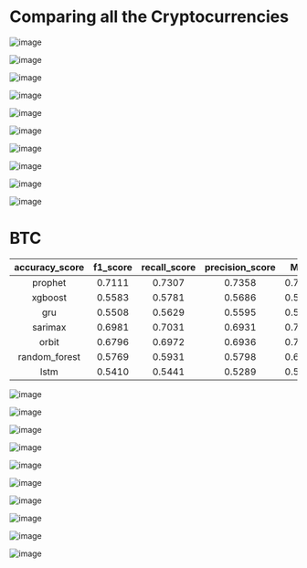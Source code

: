 # Comparing all the Cryptocurrencies

![image](https://user-images.githubusercontent.com/45646480/233839145-38098f13-ea4d-4b2e-9729-8e399bd883cd.png)

![image](https://user-images.githubusercontent.com/45646480/233839149-8de60385-c5a6-4bb4-a469-f3eea7759b10.png)

![image](https://user-images.githubusercontent.com/45646480/233839161-9c59c980-01f6-40b8-bb04-2352410b077b.png)

![image](https://user-images.githubusercontent.com/45646480/233839167-89c89021-54ce-45d8-9efe-8ce4ad8e88b4.png)

![image](https://user-images.githubusercontent.com/45646480/233839178-2bc10b6d-5893-437b-8e03-8a151c4653fa.png)

![image](https://user-images.githubusercontent.com/45646480/233839182-04e96f9d-e704-4391-803a-fe1702471d1c.png)

![image](https://user-images.githubusercontent.com/45646480/233839189-a66b1f1a-8fc6-4ecd-94ce-19ef75978588.png)

![image](https://user-images.githubusercontent.com/45646480/233839202-75b148eb-8204-4603-a3d0-445f1c66dd60.png)

![image](https://user-images.githubusercontent.com/45646480/233839207-a9013cc7-288b-45c5-9061-d7038c1fc3cc.png)

![image](https://user-images.githubusercontent.com/45646480/233839221-a937b620-e813-4e2e-bbdc-fa7385bc726d.png)

# BTC

<div align="center">

  
| accuracy_score   |    f1_score   |    recall_score   |    precision_score   |    MAE   |    RMSE   |    MAPE   |    SMAPE   |    MASE   |    MSLE   | 
| :---:            |  :---:        |  :---:            | :---:                |  :---:   |  :---:    | :---:     |  :---:     |  :---:    |   :---:   |  
|prophet   |    0.7111   |    0.7307   |    0.7358   |    0.7257   |    83.24   |    116.41   |    0.3995   |    0.4006   |    1.71   |    0.0000   |    
|xgboost   |    0.5583   |    0.5781   |    0.5686   |    0.5880   |    796.73   |    1115.22   |    3.60   |    3.76   |    15.02   |    0.0035   |    
|gru   |    0.5508   |    0.5629   |    0.5595   |    0.5671   |    1140.66   |    1424.51   |    5.60   |    5.82   |    25.17   |    0.0080   |    
|sarimax   |    0.6981   |    0.7031   |    0.6931   |    0.7135   |    1119.21   |    1391.28   |    5.48   |    5.74   |    24.69   |    0.0085   |    
|orbit   |    0.6796   |    0.6972   |    0.6936   |    0.7012   |    137.56   |    184.77   |    0.6508   |    0.6551   |    2.78   |    0.0001   |    
|random_forest   |    0.5769   |    0.5931   |    0.5798   |    0.6076   |    787.25   |    1098.95   |    3.55   |    3.71   |    14.80   |    0.0035   |    
|lstm   |    0.5410   |    0.5441   |    0.5289   |    0.5608   |    1140.39   |    1434.98   |    5.56   |    5.81   |    25.08   |    0.0082   |    
  

</div>

![image](https://user-images.githubusercontent.com/45646480/233840047-686c6ab8-426b-4ce5-aef4-683ab827698e.png)


![image](https://user-images.githubusercontent.com/45646480/233840052-ca1cb7fd-a900-4b94-943a-32f85d5a2a95.png)


![image](https://user-images.githubusercontent.com/45646480/233840059-c0b4e9c2-c104-4fd4-b5fc-86e790c8a23e.png)


![image](https://user-images.githubusercontent.com/45646480/233840072-b06faba5-09a7-4920-95ff-12c6f4f23628.png)


![image](https://user-images.githubusercontent.com/45646480/233840088-31e74d44-5604-4816-9dff-e105875e568a.png)


![image](https://user-images.githubusercontent.com/45646480/233840067-ada4cc27-af4b-47d8-b1f5-91357e8bccd6.png)


![image](https://user-images.githubusercontent.com/45646480/233840080-c7c727a8-87aa-4501-916d-72f8973d1d2e.png)


![image](https://user-images.githubusercontent.com/45646480/233840105-ed0ce7bf-8102-4685-a527-d95f032865fd.png)


![image](https://user-images.githubusercontent.com/45646480/233840093-6be9522e-b60a-4045-b61c-2cd672b6b9bf.png)


![image](https://user-images.githubusercontent.com/45646480/233840098-5bfbbc7f-8a84-495b-8b10-352cea4f1f05.png)



